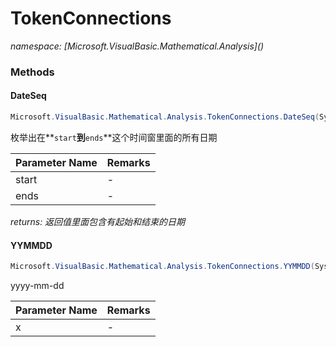﻿# TokenConnections
_namespace: [Microsoft.VisualBasic.Mathematical.Analysis](<a href="#" onClick="load('/docs/Microsoft.VisualBasic.Mathematical.Analysis/index.md')"></a>)_





### Methods

#### DateSeq
```csharp
Microsoft.VisualBasic.Mathematical.Analysis.TokenConnections.DateSeq(System.DateTime,System.DateTime)
```
枚举出在**`start`**到**`ends`**这个时间窗里面的所有日期

|Parameter Name|Remarks|
|--------------|-------|
|start|-|
|ends|-|


_returns: 返回值里面包含有起始和结束的日期_

#### YYMMDD
```csharp
Microsoft.VisualBasic.Mathematical.Analysis.TokenConnections.YYMMDD(System.DateTime)
```
yyyy-mm-dd

|Parameter Name|Remarks|
|--------------|-------|
|x|-|



